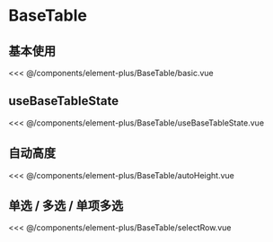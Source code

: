 # BaseTable

## 基本使用

<ClientOnly>
    <div class="vp-raw">
        <basic></basic>
    </div>
</ClientOnly>

<<< @/components/element-plus/BaseTable/basic.vue

## useBaseTableState

<ClientOnly>
    <div class="vp-raw">
        <useBaseTableState></useBaseTableState>
    </div>
</ClientOnly>

<<< @/components/element-plus/BaseTable/useBaseTableState.vue

## 自动高度

<ClientOnly>
    <div class="vp-raw">
        <autoHeight></autoHeight>
    </div>
</ClientOnly>

<<< @/components/element-plus/BaseTable/autoHeight.vue

## 单选 / 多选 / 单项多选

<ClientOnly>
    <div class="vp-raw">
        <selectRow></selectRow>
    </div>
</ClientOnly>

<<< @/components/element-plus/BaseTable/selectRow.vue

<script setup>
import basic from 'docs/components/element-plus/BaseTable/basic.vue'
import useBaseTableState from 'docs/components/element-plus/BaseTable/useBaseTableState.vue'
import autoHeight from 'docs/components/element-plus/BaseTable/autoHeight.vue'
import selectRow from 'docs/components/element-plus/BaseTable/selectRow.vue'
</script>
